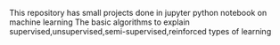 This repository has small projects done in jupyter python notebook on machine learning 
The basic algorithms to explain supervised,unsupervised,semi-supervised,reinforced types of learning 
